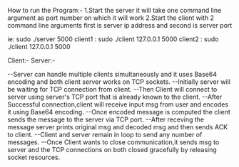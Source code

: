 
How to run the Program:-
1.Start the server it will take one command line argument as port number on which it will work
2.Start the client with 2 command line arguments first is server ip address and second is server port

ie: sudo ./server 5000
client1 : sudo ./client 127.0.0.1 5000
client2 : sudo ./client 127.0.0.1 5000

Client:- <executable code><Server IP address><Server Port Number>
Server:- <executable code><Server Port Number>


--Server can handle multiple clients simultaneously and it uses Base64 encoding and both client server works on TCP sockets.
--Initially server will be waiting for TCP connection from client.
--Then Client will connect to server using server's TCP port that is already known to the client.
--After Successful connection,client will receive input msg from user and encodes it using Base64 encoding.
--Once encoded message is computed the client sends the message to the server via TCP port.
--After receving the message server prints original msg and decoded msg and then sends ACK to client.
--Client and server remain in loop to send any number of messages.
--Once Client wants to close communication,it sends msg to server and the TCP connections on both closed gracefully by releasing socket resources.